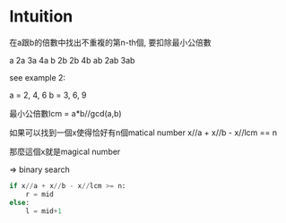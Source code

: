 # Intuition

在a跟b的倍數中找出不重複的第n-th個, 要扣除最小公倍數

a 2a 3a 4a
b 2b 2b 4b
ab 2ab 3ab

see example 2:

a = 2, 4, 6
b = 3, 6, 9

最小公倍數lcm = a*b//gcd(a,b)

如果可以找到一個x使得恰好有n個matical number
x//a + x//b - x//lcm == n

那麼這個x就是magical number

=> binary search

```py
if x//a + x//b - x//lcm >= n:
    r = mid
else:
    l = mid+1
```